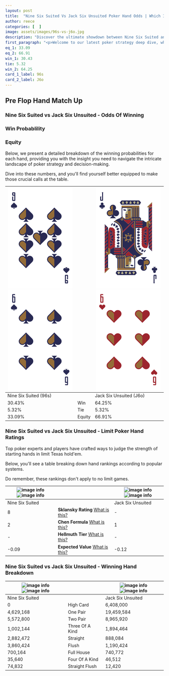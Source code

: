 ```yaml
---
layout: post
title:  "Nine Six Suited Vs Jack Six Unsuited Poker Hand Odds | Which Is The Better Hand In Poker? A Complete Guide"
author: reece
categories: [  ]
image: assets/images/96s-vs-j6o.jpg
description: "Discover the ultimate showdown between Nine Six Suited and Jack Six Unsuited in poker! Uncover the odds, strategies, and scenarios where one hand triumphs over the other. Get ready to up your poker game with this thrilling analysis."
first_paragraph: "<p>Welcome to our latest poker strategy deep dive, where we're pitting two distinct hands against each other in a high-stakes showdown: Nine Six Suited vs Jack Six Unsuited.</p><p>In the dynamic world of poker, every decision counts, and knowing which hand holds the upper hand is key to your success at the table.</p><p>In this article, we'll dissect these two hands, explore the scenarios where one dominates the other, and equip you with the knowledge to make strategic choices that can tip the odds in your favor.</p><p>Get ready to unravel the intriguing dynamics of these poker hands and elevate your game to new heights.</p>"
eq_1: 33.09
eq_2: 66.91
win_1: 30.43
tie: 5.32
win_2: 64.25
card_1_label: 96s
card_2_label: J6o
---
```




[comment]: # (sp0)

## Pre Flop Hand Match Up

<div class="table hand-ratings" markdown="1"> 



### Nine Six Suited vs Jack Six Unsuited - Odds Of Winning


  
<div class="row graphs"> 
<div class="col-lg-6">
    <h3>Win Probablility</h3>
    <canvas id="WinChart"></canvas>
</div>
<div class="col-lg-6">
    <h3>Equity</h3>
    <canvas id="EquityChart"></canvas>
</div>
</div>

  Below, we present a detailed breakdown of the winning probabilities for each hand, providing you with the insight you need to navigate the intricate landscape of poker strategy and decision-making. 

Dive into these numbers, and you'll find yourself better equipped to make those crucial calls at the table.


    
| ![image info](assets/images/hand1/9.png) ![image info](assets/images/hand1/6.png) |  | ![image info](assets/images/hand2/j.png) ![image info](assets/images/hand2/6o.png) |
| -------- | -------- | -------- |
| Nine Six Suited (96s) |  | Jack Six Unsuited (J6o) |
| 30.43% | Win | 64.25% |
| 5.32% | Tie | 5.32% |
| 33.09% | Equity | 66.91% |




[comment]: # (sp1)



### Nine Six Suited vs Jack Six Unsuited - Limit Poker Hand Ratings

Top poker experts and players have crafted ways to judge the strength of starting hands in limit Texas hold'em. 

Below, you'll see a table breaking down hand rankings according to popular systems. 

Do remember, these rankings don't apply to no limit games.


    
| ![image info](https://www.riverpairs.com/assets/images/hand1/9.png) ![image info](https://www.riverpairs.com/assets/images/hand1/6.png) |  | ![image info](https://www.riverpairs.com/assets/images/hand2/j.png) ![image info](https://www.riverpairs.com/assets/images/hand2/6o.png) |
| -------- | -------- | -------- |
| Nine Six Suited |  | Jack Six Unsuited |
| 8 | **Sklansky Rating** [What is this?](/sklansky-rating-explained) | - |
| 2 | **Chen Formula** [What is this?](/chen-formula-explained) | 1 |
| - | **Hellmuth Tier** [What is this?](/Hellmuth-tier-explained) | - |
| -0.09 | **Expected Value** [What is this?](/expected-value-explained) | -0.12 |




[comment]: # (sp2)



### Nine Six Suited vs Jack Six Unsuited - Winning Hand Breakdown


    
| ![image info](https://www.riverpairs.com/assets/images/hand1/9.png) ![image info](https://www.riverpairs.com/assets/images/hand1/6.png) |  | ![image info](https://www.riverpairs.com/assets/images/hand2/j.png) ![image info](https://www.riverpairs.com/assets/images/hand2/6o.png) |
| -------- | -------- | -------- |
| Nine Six Suited |  | Jack Six Unsuited |
| 0 | High Card | 6,408,000 |
| 4,629,168 | One Pair | 19,459,584 |
| 5,572,800 | Two Pair | 8,965,920 |
| 1,002,144 | Three Of A Kind | 1,894,464 |
| 2,882,472 | Straight | 888,084 |
| 3,860,424 | Flush | 1,190,424 |
| 700,164 | Full House | 740,772 |
| 35,640 | Four Of A Kind | 46,512 |
| 74,832 | Straight Flush | 12,420 |




[comment]: # (sp3)



</div>

[comment]: # (sp4)



[comment]: # (sp5)

